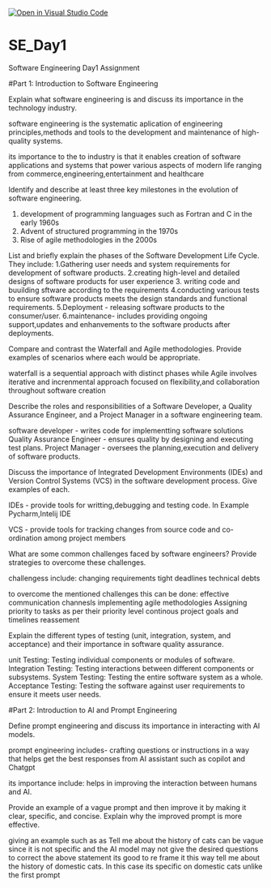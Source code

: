 [![Open in Visual Studio Code](https://classroom.github.com/assets/open-in-vscode-2e0aaae1b6195c2367325f4f02e2d04e9abb55f0b24a779b69b11b9e10269abc.svg)](https://classroom.github.com/online_ide?assignment_repo_id=15596790&assignment_repo_type=AssignmentRepo)
# SE_Day1
Software Engineering Day1 Assignment

#Part 1: Introduction to Software Engineering

Explain what software engineering is and discuss its importance in the technology industry.

software engineering is the systematic aplication of engineering principles,methods and tools to the
development and maintenance of high-quality systems.

its importance to the to industry is that it enables creation of software applications and systems
that power various aspects of modern life ranging from commerce,engineering,entertainment and healthcare


Identify and describe at least three key milestones in the evolution of software engineering.
1. development of programming languages such as Fortran and C in the early 1960s
2. Advent of structured programming in the 1970s
3. Rise of agile methodologies in the 2000s


List and briefly explain the phases of the Software Development Life Cycle.
They include:
1.Gathering user needs and system requirements for development of software products.
2.creating high-level and detailed designs of software products for user experience
3. writing code and buuilding sftware according to the requirements
4.conducting various tests to ensure software products meets the design standards and functional requirements.
5.Deployment - releasing software products to the consumer/user.
6.maintenance- includes providing ongoing support,updates and enhanvements to the software products after deployments.



Compare and contrast the Waterfall and Agile methodologies. Provide examples of scenarios where each would be appropriate.

waterfall is a sequential approach with distinct phases while Agile involves iterative and increnmental approach focused on flexibility,and collaboration throughout software creation


Describe the roles and responsibilities of a Software Developer, a Quality Assurance Engineer, and a Project Manager in a software engineering team.

software developer - writes code for implementting software solutions
Quality Assurance Engineer - ensures quality by designing and executing test plans.
Project Manager - oversees the planning,execution and delivery of software products.


Discuss the importance of Integrated Development Environments (IDEs) and Version Control Systems (VCS) in the software development process. Give examples of each.

 IDEs - provide tools for writting,debugging and testing code. In Example Pycharm,Intelij IDE

 VCS - provide tools for tracking changes from source code and co-ordination among project members


What are some common challenges faced by software engineers? Provide strategies to overcome these challenges.

challengess include:
  changing requirements
  tight deadlines
  technical debts

to overcome the mentioned challenges this can be done:
  effective communication channesls
  implementing agile methodologies
  Assigning priority to tasks as per their priority level
  continous project goals and timelines reassement

Explain the different types of testing (unit, integration, system, and acceptance) and their importance in software quality assurance.

unit Testing: Testing individual components or modules of software.
Integration Testing: Testing interactions between different components or subsystems.
System Testing: Testing the entire software system as a whole.
Acceptance Testing: Testing the software against user requirements to ensure it meets user needs.


#Part 2: Introduction to AI and Prompt Engineering


Define prompt engineering and discuss its importance in interacting with AI models.

prompt engineering includes-  crafting questions or instructions in a way that helps get the best responses from  AI assistant such as copilot and Chatgpt

its importance include: helps in improving the interaction between humans and AI.

Provide an example of a vague prompt and then improve it by making it clear, specific, and concise. Explain why the improved prompt is more effective.

giving an example such as as Tell me about the history of  cats can be vague since it is not specific and the AI model may not give the desired questions
to correct the above statement its good to re frame it this way tell me about the history of domestic cats.
In this case its specific on domestic cats unlike the first prompt

